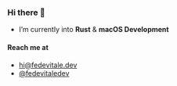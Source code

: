 ### Hi there 👋

- I’m currently into **Rust** & **macOS Development**

#### Reach me at
- [hi@fedevitale.dev](mailto:hi@fedevitale.dev)
- [@fedevitaledev](twitter.com/fedevitaledev/)


